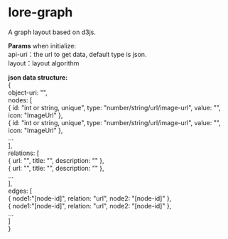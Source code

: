 lore-graph
==========

A graph layout based on d3js.

**Params** when initialize:  
api-uri：the url to get data, default type is json.  
layout：layout algorithm  

**json data structure:**  
{  
object-uri: "",  
nodes: [  
{ id: "int or string, unique", type: "number/string/url/image-url", value: "", icon: "ImageUrl" },  
{ id: "int or string, unique", type: "number/string/url/image-url", value: "", icon: "ImageUrl" },  
...  
],  
relations: [  
{ url: "", title: "", description: "" },  
{ url: "", title: "", description: "" },  
...  
],  
edges: [  
{ node1:"[node-id]", relation: "url", node2: "[node-id]" },  
{ node1:"[node-id]", relation: "url", node2: "[node-id]" },  
...  
]  
}
